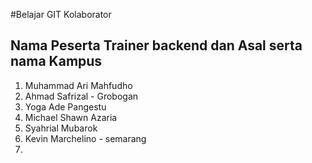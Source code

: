 #Belajar GIT Kolaborator

## Nama Peserta Trainer backend dan Asal serta nama Kampus

1. Muhammad Ari Mahfudho
2. Ahmad Safrizal - Grobogan
3. Yoga Ade Pangestu
4. Michael Shawn Azaria
5. Syahrial Mubarok
6. Kevin Marchelino - semarang
7.

